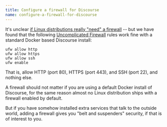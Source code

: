 ```yaml
---
title: Configure a firewall for Discourse
name: configure-a-firewall-for-discourse
---
```


It's unclear [if Linux distributions really "need" a firewall](https://meta.discourse.org/t/does-discourse-docker-automatically-configure-firewall-too/16750/11) -- but we have found that the following [Uncomplicated Firewall](https://wiki.ubuntu.com/UncomplicatedFirewall) rules work fine with a standard Docker based Discourse install:

    ufw allow http
    ufw allow https
    ufw allow ssh
    ufw enable


That is, allow HTTP (port 80), HTTPS (port 443), and SSH (port 22), and nothing else.

A firewall should not matter if you are using a default Docker install of Discourse, for the same reason almost no Linux distribution ships with a firewall enabled by default.

But if you have somehow installed extra services that talk to the outside world, adding a firewall gives you "belt and suspenders" security, if that is of interest to you.